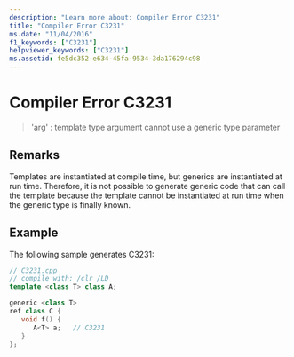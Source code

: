 ```yaml
---
description: "Learn more about: Compiler Error C3231"
title: "Compiler Error C3231"
ms.date: "11/04/2016"
f1_keywords: ["C3231"]
helpviewer_keywords: ["C3231"]
ms.assetid: fe5dc352-e634-45fa-9534-3da176294c98
---
```

# Compiler Error C3231

> 'arg' : template type argument cannot use a generic type parameter

## Remarks

Templates are instantiated at compile time, but generics are instantiated at run time. Therefore, it is not possible to generate generic code that can call the template because the template cannot be instantiated at run time when the generic type is finally known.

## Example

The following sample generates C3231:

```cpp
// C3231.cpp
// compile with: /clr /LD
template <class T> class A;

generic <class T>
ref class C {
   void f() {
      A<T> a;   // C3231
   }
};
```
